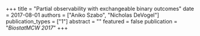 +++
title = "Partial observability with exchangeable binary outcomes"
date = 2017-08-01
authors = ["Aniko Szabo", "Nicholas DeVogel"]
publication_types = ["1"]
abstract = ""
featured = false
publication = "*BiostatMCW 2017*"
+++

